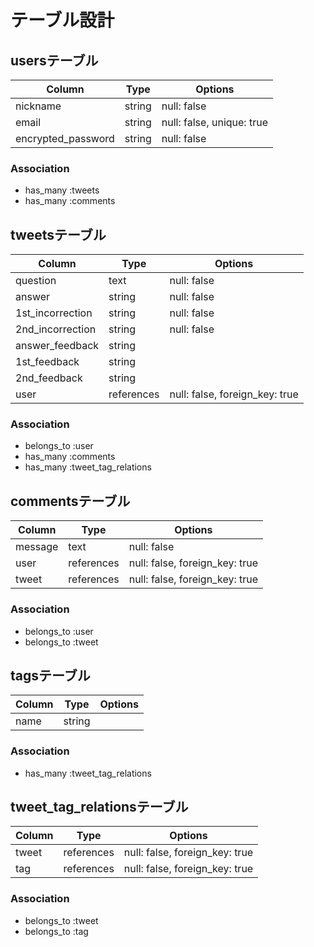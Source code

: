 # テーブル設計

## usersテーブル

| Column           | Type      | Options     |
| ---------------- | --------- | ----------- |
| nickname         | string    | null: false |
| email            | string    | null: false, unique: true |
| encrypted_password | string  | null: false |

### Association

- has_many :tweets
- has_many :comments

## tweetsテーブル

| Column           | Type       | Options     |
| ---------------- | ---------- | ----------- |
| question         | text       | null: false |
| answer           | string     | null: false |
| 1st_incorrection | string     | null: false |
| 2nd_incorrection | string     | null: false |
| answer_feedback  | string     |             |
| 1st_feedback     | string     |             |
| 2nd_feedback     | string     |             |
| user             | references | null: false, foreign_key: true |

### Association

- belongs_to :user
- has_many :comments
- has_many :tweet_tag_relations

## commentsテーブル

| Column           | Type       | Options     |
| ---------------- | ---------- | ----------- |
| message          | text       | null: false |
| user             | references | null: false, foreign_key: true |
| tweet            | references | null: false, foreign_key: true |

### Association

- belongs_to :user
- belongs_to :tweet

## tagsテーブル

| Column           | Type       | Options     |
| ---------------- | ---------- | ----------- |
| name             | string     |             |

### Association

- has_many :tweet_tag_relations


## tweet_tag_relationsテーブル

| Column           | Type       | Options     |
| ---------------- | ---------- | ----------- |
| tweet            | references | null: false, foreign_key: true |
| tag              | references | null: false, foreign_key: true |

### Association

- belongs_to :tweet
- belongs_to :tag
